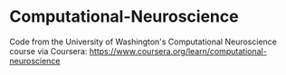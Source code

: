 # Computational-Neuroscience
Code from the University of Washington's Computational Neuroscience course via Coursera: https://www.coursera.org/learn/computational-neuroscience
